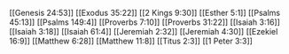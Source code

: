 [[Genesis 24:53]]
[[Exodus 35:22]]
[[2 Kings 9:30]]
[[Esther 5:1]]
[[Psalms 45:13]]
[[Psalms 149:4]]
[[Proverbs 7:10]]
[[Proverbs 31:22]]
[[Isaiah 3:16]]
[[Isaiah 3:18]]
[[Isaiah 61:4]]
[[Jeremiah 2:32]]
[[Jeremiah 4:30]]
[[Ezekiel 16:9]]
[[Matthew 6:28]]
[[Matthew 11:8]]
[[Titus 2:3]]
[[1 Peter 3:3]]
